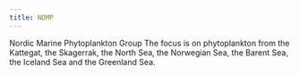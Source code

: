 ```yaml
---
title: NOMP
---
```


Nordic Marine Phytoplankton Group
The focus is on phytoplankton from the Kattegat, the Skagerrak, the North Sea, the Norwegian Sea, the Barent Sea, the Iceland Sea and the Greenland Sea.